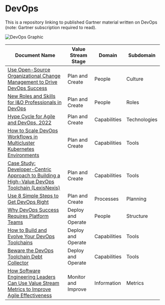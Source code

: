# DevOps
This is a repository linking to published Gartner material written on DevOps (note: Gartner subscription required to read).

![DevOps Graphic](https://user-images.githubusercontent.com/118203283/201713158-726e6256-f9e8-4d12-8a3b-1b28409288ed.png)



| Document Name  | Value Stream Stage | Domain | Subdomain | 
| ------------- | ------------- | ------------- | ------------- |
| [Use Open-Source Organizational Change Management to Drive DevOps Success](https://www.gartner.com/document/code/739186) | Plan and Create  | People | Culture |  
| [New Roles and Skills for I&O Professionals in DevOps](https://www.gartner.com/document/code/720642) | Plan and Create | People | Roles |
| [Hype Cycle for Agile and DevOps, 2022](https://www.gartner.com/interactive/hc/4016526) | Plan and Create | Capabilities | Technologies |
| [How to Scale DevOps Workflows in Multicluster Kubernetes Environments](https://www.gartner.com/document/code/758231) | Plan and Create | Capabilities | Tools |
| [Case Study: Developer-Centric Approach to Building a High-Value DevOps Toolchain (LexisNexis)](https://www.gartner.com/document/4020565) | Plan and Create | Capabilities | Tools |
| [Use 8 Simple Steps to Get DevOps Right](https://www.gartner.com/document/code/719444) | Plan and Create | Processes | Planning |
| [Why DevOps Success Requires Platform Teams](https://www.gartner.com/document/code/733282) | Deploy and Operate | People | Structure |
| [How to Build and Evolve Your DevOps Toolchains](https://www.gartner.com/document/code/746845) | Deploy and Operate | Capabilities | Tools |
| [Beware the DevOps Toolchain Debt Collector](https://www.gartner.com/document/code/758231) | Deploy and Operate | Capabilities | Tools |
| [How Software Engineering Leaders Can Use Value Stream Metrics to Improve Agile Effectiveness](https://www.gartner.com/document/code/749067) | Monitor and Improve | Information | Metrics |

